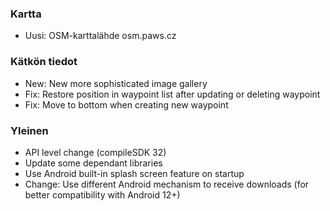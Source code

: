 ### Kartta
- Uusi: OSM-karttalähde osm.paws.cz

### Kätkön tiedot
- New: New more sophisticated image gallery
- Fix: Restore position in waypoint list after updating or deleting waypoint
- Fix: Move to bottom when creating new waypoint

### Yleinen
- API level change (compileSDK 32)
- Update some dependant libraries
- Use Android built-in splash screen feature on startup
- Change: Use different Android mechanism to receive downloads (for better compatibility with Android 12+)
